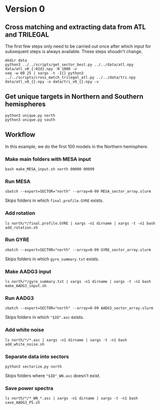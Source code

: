 # Version 0

## Cross matching and extracting data from ATL and TRILEGAL

The first few steps only need to be carried out once after which input
for subsequent steps is always available.  These steps shoudn't
change.

    mkdir data
    python3 ../../scripts/get_sector_best.py ../../data/atl.npy data/atl_v0_{:02d}.npy -N 1000 -v
    seq -w 00 25 | xargs -t -I{} python3 ../../scripts/cross_match_trilegal_atl.py ../../data/tri.npy data/atl_v0_{}.npy -o data/tri_v0_{}.npy -v

## Get unique targets in Northern and Southern hemispheres

    python3 unique.py north
    python3 unique.py south

## Workflow

In this example, we do the first 100 models in the Northern hemisphere.

### Make main folders with MESA input

    bash make_MESA_input.sh north 00000 00099

### Run MESA

    sbatch --export=SECTOR="north" --array=0-99 MESA_sector_array.slurm

Skips folders in which ``final.profile.GYRE`` exists.

### Add rotation

    ls north/*/final.profile.GYRE | xargs -n1 dirname | xargs -t -n1 bash add_rotation.sh

### Run GYRE

    sbatch --export=SECTOR="north" --array=0-99 GYRE_sector_array.slurm

Skips folders in which ``gyre_summary.txt`` exists.

### Make AADG3 input

    ls north/*/gyre_summary.txt | xargs -n1 dirname | xargs -t -n1 bash make_AADG3_input.sh

### Run AADG3

    sbatch --export=SECTOR="north" --array=0-99 AADG3_sector_array.slurm

Skips folders in which ``"$ID".asc`` exists.

### Add white noise

    ls north/*/*.asc | xargs -n1 dirname | xargs -t -n1 bash add_white_noise.sh

### Separate data into sectors

    python3 sectorize.py north

Skips folders where ``"$ID"_WN.asc`` doesn't exist.

### Save power spectra

    ls north/*/*_WN_*.asc | xargs -n1 dirname | xargs -t -n1 bash save_AADG3_PS.sh


